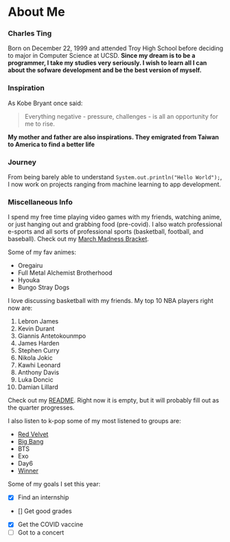 # About Me

### Charles Ting
Born on December 22, 1999 and attended Troy High School before deciding to major in Computer Science at UCSD.
**Since my dream is to be a programmer, I take my studies very seriously. I wish to learn all I can about the sofware development and be the best version of myself.**

### Inspiration
As Kobe Bryant once said:

> Everything negative - pressure, challenges - is all an opportunity for me to rise. 

**My mother and father are also inspirations. They emigrated from Taiwan to America to find a better life**

### Journey
From being barely able to understand `System.out.println("Hello World");`, I now work on projects ranging from machine learning to app development.

### Miscellaneous Info
I spend my free time playing video games with my friends, watching anime, or just hanging out and grabbing food (pre-covid). I also watch professional e-sports and all sorts of professional sports (basketball, football, and baseball).
Check out my [March Madness Bracket](https://bracketchallenge.ncaa.com/picks/group/1066805?cid=bcg2021_marketing_wyng).

Some of my fav animes:
- Oregairu
- Full Metal Alchemist Brotherhood
- Hyouka
- Bungo Stray Dogs

[](1145282504.jpeg)

I love discussing basketball with my friends. My top 10 NBA players right now are:
1. Lebron James
2. Kevin Durant
3. Giannis Antetokounmpo
4. James Harden
5. Stephen Curry
6. Nikola Jokic
7. Kawhi Leonard
8. Anthony Davis
9. Luka Doncic
10. Damian Lillard

Check out my [README](README.md). Right now it is empty, but it will probably fill out as the quarter progresses.

[](49001235382_b982168482_k.jpg)
I also listen to k-pop some of my most listened to groups are: 
- [Red Velvet](https://www.youtube.com/watch?v=J_CFBjAyPWE)
- [Big Bang](https://www.youtube.com/watch?v=AqCvYLcnVu0)
- BTS
- Exo
- Day6
- [Winner](https://www.youtube.com/watch?v=GZaIiE4AeSU)

Some of my goals I set this year:
- [x] Find an internship
- [] Get good grades
- [x] Get the COVID vaccine
- [ ] Got to a concert